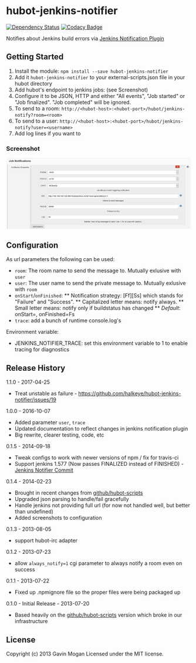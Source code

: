 # hubot-jenkins-notifier

[![Dependency Status](https://gemnasium.com/halkeye/hubot-jenkins-notifier.png)](https://gemnasium.com/halkeye/hubot-jenkins-notifier)
[![Codacy Badge](https://api.codacy.com/project/badge/Grade/b7b8a9ded12849e3942131cc78fd4077)](https://www.codacy.com/app/halkeye/hubot-jenkins-notifier?utm_source=github.com&amp;utm_medium=referral&amp;utm_content=halkeye/hubot-jenkins-notifier&amp;utm_campaign=Badge_Grade)

Notifies about Jenkins build errors via [Jenkins Notification Plugin](https://wiki.jenkins-ci.org/display/JENKINS/Notification+Plugin)

## Getting Started
1. Install the module: `npm install --save hubot-jenkins-notifier`
2. Add it `hubot-jenkins-notifier` to your external-scripts.json file in your hubot directory
3. Add hubot's endpoint to jenkins jobs: (see Screenshot)
 1. Configure it to be JSON, HTTP and either "All events", "Job started" or "Job finalized". "Job completed" will be ignored.
 2. To send to a room: `http://<hubot-host>:<hubot-port>/hubot/jenkins-notify?room=<room>`
 3. To send to a user: `http://<hubot-host>:<hubot-port>/hubot/jenkins-notify?user=<username>`
 4. Add log lines if you want to

### Screenshot
![Jenkins Notifier Plugin Config Screenshot](jenkins-notifier-screenshot.png)

## Configuration
As url parameters the following can be used:

* `room`: The room name to send the message to. Mutually exlusive with `user`
* `user`: The user name to send the private message to. Mutually exlusive with `room`
* `onStart`/`onFinished`:
** Notification strategy: [Ff][Ss] which stands for "Failure" and "Success".
** Capitalized letter means: notify always.
** Small letter means: notify only if buildstatus has changed
** *Default*: onStart=, onFinished=Fs
* `trace`: add a bunch of runtime console.log's

Environment variable:

* JENKINS_NOTIFIER_TRACE: set this environment variable to 1 to enable tracing for diagnostics

## Release History

1.1.0 - 2017-04-25

* Treat unstable as failure - https://github.com/halkeye/hubot-jenkins-notifier/issues/19

1.0.0 - 2016-10-07

* Added parameter `user`, `trace`
* Updated documentation to reflect changes in jenkins notification plugin
* Big rewrite, clearer testing, code, etc

0.1.5 - 2014-09-18

* Tweak configs to work with newer versions of npm / fix for travis-ci
* Support jenkins 1.577 (Now passes FINALIZED instead of FINISHED) - [Jenkins Notifier Commit](https://github.com/jenkinsci/notification-plugin/commit/2af09e3002ff887a5eaa7577b190f1cbb9c123e3)

0.1.4 - 2014-02-23

* Brought in recent changes from [github/hubot-scripts](http://www.github.com/github/hubot-scripts)
* Upgraded json parsing to handle/fail gracefully
* Handle jenkins not providing full url (for now not handled well, but better than undefined)
* Added screenshots to configuration

0.1.3 - 2013-08-05

* support hubot-irc adapter

0.1.2 - 2013-07-23

* allow `always_notify=1` cgi parameter to always notify a room even on success

0.1.1 - 2013-07-22

* Fixed up .npmignore file so the proper files were being packaged up

0.1.0 - Initial Release - 2013-07-20

* Based heavily on the [github/hubot-scripts](http://www.github.com/github/hubot-scripts) version which broke in our infrastructure

## License
Copyright (c) 2013 Gavin Mogan
Licensed under the MIT license.

